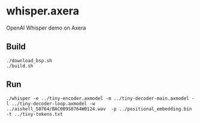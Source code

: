 # whisper.axera
OpenAI Whisper demo on Axera

## Build

```./download_bsp.sh```  
```./build.sh```

## Run

```./whisper -e ../tiny-encoder.axmodel -m ../tiny-decoder-main.axmodel -l ../tiny-decoder-loop.axmodel -w ../aishell_S0764/BAC009S0764W0124.wav  -p ../positional_embedding.bin -t ../tiny-tokens.txt```